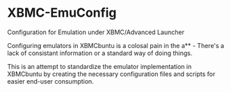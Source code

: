 XBMC-EmuConfig
==============

Configuration for Emulation under XBMC/Advanced Launcher

Configuring emulators in XBMCbuntu is a colosal pain in the a** - There's a lack of consistant information or a standard way of doing things.

This is an attempt to standardize the emulator implementation in XBMCbuntu by creating the necessary configuration files and scripts for easier end-user consumption.
